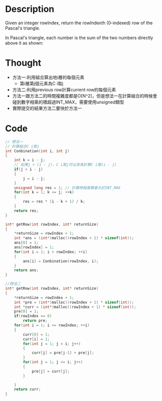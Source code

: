 # Description

Given an integer rowIndex, return the rowIndexth (0-indexed) row of the Pascal's triangle.

In Pascal's triangle, each number is the sum of the two numbers directly above it as shown:

# Thought

* 方法一:利用組合算出地i層的每個元素
	* 第i層第j個元素為C i取j
* 方法二:利用previous row計算current row的每個元素
* 方法一跟方法二的時間複雜度都是O[N^2]，但是想法一在計算組合的時候會碰到數字相乘的積超過INT_MAX，需要使用unsigned類型
* 實際提交的結果方法二要快於方法一

# Code
```c
// 想法一
// 計算組合C i取j
int Conbination(int i, int j)
{
    int k = i - j;
    // 如果j > (i - j)，C i取j可以改為計算C i取(i - j)
    if(j > i - j)
    {
        j = i - j;
    }
    unsigned long res = 1; // 計算時相乘積會大於INT_MAX
    for(int k = 1; k <= j; ++k)
    {
        res = res * (i - k + 1) / k;
    }
    return res;
}

int* getRow(int rowIndex, int* returnSize)
{
    *returnSize = rowIndex + 1;
    int *ans = (int*)malloc((rowIndex + 1) * sizeof(int));
    ans[0] = 1;
    ans[rowIndex] = 1;
    for(int i = 1; i < rowIndex; ++i)
    {
        ans[i] = Conbination(rowIndex, i);
    }
    return ans;
}
```
```c
//想法二
int* getRow(int rowIndex, int* returnSize)
{
    *returnSize = rowIndex + 1;
    int *pre = (int*)malloc((rowIndex + 1) * sizeof(int));
    int *curr = (int*)malloc((rowIndex + 1) * sizeof(int));
    pre[0] = 1;
    if(rowIndex == 0)
        return pre;
    for(int i = 1; i <= rowIndex; ++i)
    {
        curr[0] = 1;
        curr[i] = 1;
        for(int j = 1; j < i; j++)
        {
            curr[j] = pre[j-1] + pre[j];
        }
        for(int j = 1; j <= i; j++)
        {
            pre[j] = curr[j];
        }

    }
    return curr;
}

